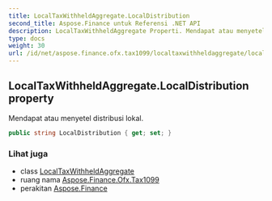 ```yaml
---
title: LocalTaxWithheldAggregate.LocalDistribution
second_title: Aspose.Finance untuk Referensi .NET API
description: LocalTaxWithheldAggregate Properti. Mendapat atau menyetel distribusi lokal.
type: docs
weight: 30
url: /id/net/aspose.finance.ofx.tax1099/localtaxwithheldaggregate/localdistribution/
---
```

## LocalTaxWithheldAggregate.LocalDistribution property

Mendapat atau menyetel distribusi lokal.

```csharp
public string LocalDistribution { get; set; }
```

### Lihat juga

* class [LocalTaxWithheldAggregate](../)
* ruang nama [Aspose.Finance.Ofx.Tax1099](../../localtaxwithheldaggregate/)
* perakitan [Aspose.Finance](../../../)


